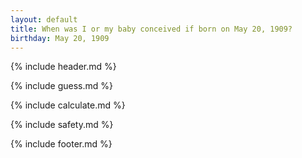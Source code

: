 ```yaml
---
layout: default
title: When was I or my baby conceived if born on May 20, 1909?
birthday: May 20, 1909
---
```


{% include header.md %}

{% include guess.md %}

{% include calculate.md %}

{% include safety.md %}

{% include footer.md %}



